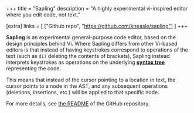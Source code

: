 +++
title = "Sapling"
description = "A highly experimental vi-inspired editor where you edit code, not text."

[extra]
links = [
    ["Github repo", "https://github.com/kneasle/sapling"]
]
+++

**Sapling** is an experimental general-purpose code editor, based on the design principles behind
Vi.  Where Sapling differs from other Vi-based editors is that instead of having keystrokes
correspond to operations of the text (such as `di)` deleting the contents of brackets), Sapling
instead interprets keystrokes as operations on the underlying
[**syntax tree**](https://en.wikipedia.org/wiki/Abstract_syntax_tree) representing the code.

<!-- more -->

This means that instead of the cursor pointing to a location in text, the cursor points to a node in
the AST, and any subsequent operations (deletions, insertions, etc.) will be applied to that
specific node.

For more details, see [the README](https://github.com/kneasle/sapling) of the GitHub repository.
